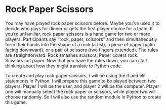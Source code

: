 # Rock Paper Scissors

You may have played rock paper scissors before. Maybe you’ve used it to decide who pays for dinner or gets the first player choice for a team.
If you’re unfamiliar, rock paper scissors is a hand game for two or more players. 
Participants say “rock, paper, scissors” and then simultaneously form their hands into the shape of a rock (a fist), a piece of paper (palm facing downward), or a pair of scissors (two fingers extended). 
The rules are straightforward:
    Rock smashes scissors.
    Paper covers rock.
    Scissors cut paper.
Now that you have the rules down, you can start thinking about how they might translate to Python code.

To create and play rock paper scissors, I will be using the if and elif statements in Python. 
I will prepare this game to be played between two players. 
Player 1 will be the user, and player 2 will be the computer. 
Player one will manually select the rock paper or scissors, while player two will choose randomly. 
So I will also use the random module in Python to create this game.
